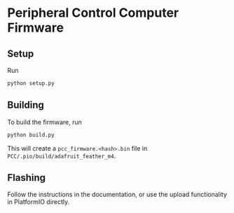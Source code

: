 # Peripheral Control Computer Firmware

## Setup

Run

```bash
python setup.py
```

## Building

To build the firmware, run

```bash
python build.py
```

This will create a `pcc_firmware.<hash>.bin` file in `PCC/.pio/build/adafruit_feather_m4`.

## Flashing

Follow the instructions in the documentation, or use the upload functionality
in PlatformIO directly.
